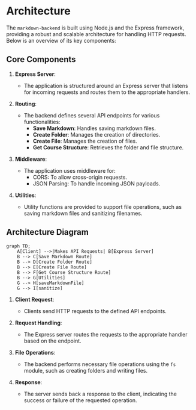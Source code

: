 # Architecture

The `markdown-backend` is built using Node.js and the Express framework, providing a robust and scalable architecture for handling HTTP requests. Below is an overview of its key components:

## Core Components

1. **Express Server**:
   - The application is structured around an Express server that listens for incoming requests and routes them to the appropriate handlers.

2. **Routing**:
   - The backend defines several API endpoints for various functionalities:
     - **Save Markdown**: Handles saving markdown files.
     - **Create Folder**: Manages the creation of directories.
     - **Create File**: Manages the creation of files.
     - **Get Course Structure**: Retrieves the folder and file structure.

3. **Middleware**:
   - The application uses middleware for:
     - CORS: To allow cross-origin requests.
     - JSON Parsing: To handle incoming JSON payloads.

4. **Utilities**:
   - Utility functions are provided to support file operations, such as saving markdown files and sanitizing filenames.

## Architecture Diagram

```mermaid
graph TD;
    A[Client] -->|Makes API Requests| B[Express Server]
    B --> C[Save Markdown Route]
    B --> D[Create Folder Route]
    B --> E[Create File Route]
    B --> F[Get Course Structure Route]
    B --> G[Utilities]
    G --> H[saveMarkdownFile]
    G --> I[sanitize]
```

1. **Client Request**:
   - Clients send HTTP requests to the defined API endpoints.

2. **Request Handling**:
   - The Express server routes the requests to the appropriate handler based on the endpoint.

3. **File Operations**:
   - The backend performs necessary file operations using the `fs` module, such as creating folders and writing files.

4. **Response**:
   - The server sends back a response to the client, indicating the success or failure of the requested operation.
